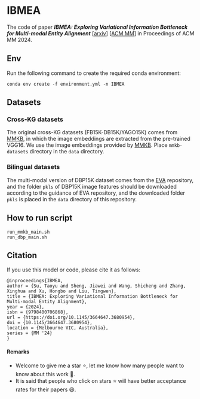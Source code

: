 # IBMEA

The code of paper _**IBMEA: Exploring Variational Information Bottleneck for Multi-modal Entity Alignment**_ [[arxiv](https://arxiv.org/abs/2407.19302)] [[ACM MM](https://dl.acm.org/doi/10.1145/3664647.3680954)] in Proceedings of ACM MM 2024.


## Env

Run the following command to create the required conda environment:

```
conda env create -f environment.yml -n IBMEA
```

## Datasets

### Cross-KG datasets

The original cross-KG datasets (FB15K-DB15K/YAGO15K) comes from [MMKB](https://github.com/mniepert/mmkb), in which the image embeddings are extracted from the pre-trained VGG16. We use the image embeddings provided by [MMKB](https://github.com/mniepert/mmkb#visual-data-for-fb15k-yago15k-and-dbpedia15k). Place `mmkb-datasets` directory  in the `data` directory.

### Bilingual datasets

The multi-modal version of DBP15K dataset comes from the [EVA](https://github.com/cambridgeltl/eva) repository, and the folder `pkls` of DBP15K image features should be downloaded according to the guidance of EVA repository, and the downloaded folder `pkls` is placed in the `data` directory of this repository.

## How to run script

```
run_mmkb_main.sh
run_dbp_main.sh
```

## Citation

If you use this model or code, please cite it as follows:

```
@inproceedings{IBMEA,
author = {Su, Taoyu and Sheng, Jiawei and Wang, Shicheng and Zhang, Xinghua and Xu, Hongbo and Liu, Tingwen},
title = {IBMEA: Exploring Variational Information Bottleneck for Multi-modal Entity Alignment},
year = {2024},
isbn = {9798400706868},
url = {https://doi.org/10.1145/3664647.3680954},
doi = {10.1145/3664647.3680954},
location = {Melbourne VIC, Australia},
series = {MM '24}
}
```

#### Remarks
- Welcome to give me a star ⭐, let me know how many people want to know about this work 🤩.
- It is said that people who click on stars ⭐ will have better acceptance rates for their papers 😃. 


